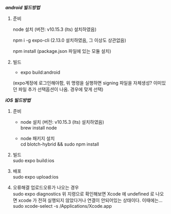 ***android 빌드방법***

1. 준비

    node 설치 (버전: v10.15.3 (lts) 설치하였음)

    npm i -g expo-cli (2.13.0 설치하였음, 그 이상도 상관없음)
    
    npm install (package.json 파일에 있는 모듈 설치)


2. 빌드
    - expo build:android

     (expo계정에 로그인해야함, 위 명령을 실행하면 signing 파일을 자체생성? 이미있던 파일 추가 선택옵션이 나옴. 경우에 맞게 선택)
   

***iOS 빌드방법***

1. 준비

    - node 설치 (버전: v10.15.3 (lts) 설치하였음)  
    brew install node  

    - node 패키지 설치  
    cd blotch-hybrid && sudo npm install  

2. 빌드  
    sudo expo build:ios  

3. 배포  
    sudo expo upload:ios  

4. 오류해결
    업로드오류가 나오는 경우  
    sudo expo diagnostics
    위 지령으로 확인해보면 Xcode 에 undefined 로 나오면 xcode 가 전혀 실행되지 않았다거나 연결이 안되어있는 상태이다.
    이때에는...
    sudo xcode-select -s /Applications/Xcode.app


